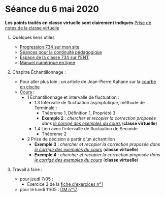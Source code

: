 # Séance du 6 mai 2020

__Les points traités en classe virtuelle sont clairement indiqués__
[Prise de notes de la classe virtuelle](notes/2020-05-06-Note-08-57.pdf)

1. Quelques liens utiles 
   * [Progression 734 sur mon site](http://www.frederic-junier.org/TS2020/Progression/TS_2020.html)
   * [Séances pour la continuité pédagogique](https://frederic-junier.github.io/TS-2019-2020/)
   * [Espace de la classe 734 sur l'ENT](https://le-parc.ent.auvergnerhonealpes.fr/classes/classe-734/mathematiques/)
   * [Manuel numérique en ligne](https://mep-outils.sesamath.net/manuel_numerique/index.php?ouvrage=mstsobl_2016&page_gauche=371)

2. Chapitre Échantillonnage :
   * Pour aller plus loin : un article de Jean-Pierre Kahane sur la [courbe en cloche](https://images.math.cnrs.fr/La-courbe-en-cloche.html)
   * [Cours](http://frederic-junier.org/TS2020/Cours/TSEchantillonnageCours2019V1-Web.pdf) :
     * 1 Echantillonnage et intervalle de fluctuation :
       * 1.3 Intervalle de fluctuation asymptotique, méthode de Terminale :
         * Théorème 1, Définition 1, Propriété 3
         * __Exemple 2__ : _chercher  et recopier  la correction proposée dans [le corrigé des exemples du cours](../Echantillonnage/CorrigeExemplesCoursEchantillonnage2019.pdf)_   (__classe virtuelle__)
       * 1.4 Lien avec l’intervalle de fluctuation de Seconde
         * Théorème 2
     * 2 Prise de décision à partir d’un échantillon
       * __Exemple 3__ : _chercher  et recopier  la correction proposée dans [le corrigé des exemples du cours](../Echantillonnage/CorrigeExemplesCoursEchantillonnage2019.pdf)_   (__classe virtuelle__)
       * __Exemple 4__ : _chercher  et recopier  la correction proposée dans [le corrigé des exemples du cours](../Echantillonnage/CorrigeExemplesCoursEchantillonnage2019.pdf)_   (__classe virtuelle__)

      
3. Travail à faire :
   * pour jeudi 7/05 :
     * Exercice 3 de la [fiche d'exercices n°1](http://frederic-junier.org/TS2018/Cours/TS-ExosEchantillonnage2017-V1-Web.pdf)
   * pour le lundi 11/05 : [DM n°17](http://frederic-junier.org/TS2020/Cours/TS-DM17-2020-Web.pdf)